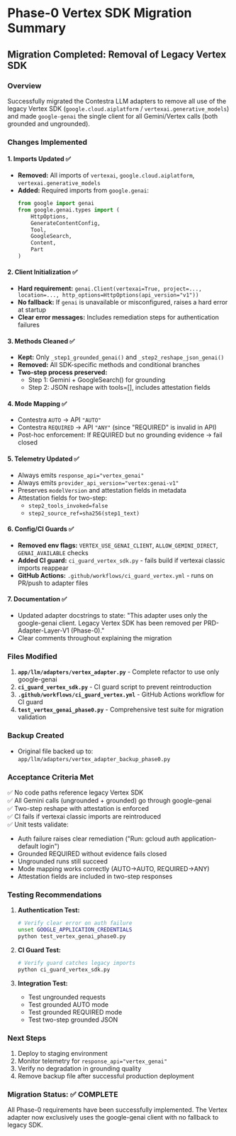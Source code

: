 # Phase-0 Vertex SDK Migration Summary

## Migration Completed: Removal of Legacy Vertex SDK

### Overview
Successfully migrated the Contestra LLM adapters to remove all use of the legacy Vertex SDK (`google.cloud.aiplatform` / `vertexai.generative_models`) and made `google-genai` the single client for all Gemini/Vertex calls (both grounded and ungrounded).

### Changes Implemented

#### 1. Imports Updated ✅
- **Removed:** All imports of `vertexai`, `google.cloud.aiplatform`, `vertexai.generative_models`
- **Added:** Required imports from `google.genai`:
  ```python
  from google import genai
  from google.genai.types import (
      HttpOptions, 
      GenerateContentConfig, 
      Tool, 
      GoogleSearch,
      Content,
      Part
  )
  ```

#### 2. Client Initialization ✅
- **Hard requirement:** `genai.Client(vertexai=True, project=..., location=..., http_options=HttpOptions(api_version="v1"))`
- **No fallback:** If `genai` is unavailable or misconfigured, raises a hard error at startup
- **Clear error messages:** Includes remediation steps for authentication failures

#### 3. Methods Cleaned ✅
- **Kept:** Only `_step1_grounded_genai()` and `_step2_reshape_json_genai()`
- **Removed:** All SDK-specific methods and conditional branches
- **Two-step process preserved:**
  - Step 1: Gemini + GoogleSearch() for grounding
  - Step 2: JSON reshape with tools=[], includes attestation fields

#### 4. Mode Mapping ✅
- Contestra `AUTO` → API `"AUTO"`
- Contestra `REQUIRED` → API `"ANY"` (since "REQUIRED" is invalid in API)
- Post-hoc enforcement: If REQUIRED but no grounding evidence → fail closed

#### 5. Telemetry Updated ✅
- Always emits `response_api="vertex_genai"`
- Always emits `provider_api_version="vertex:genai-v1"`
- Preserves `modelVersion` and attestation fields in metadata
- Attestation fields for two-step:
  - `step2_tools_invoked=false`
  - `step2_source_ref=sha256(step1_text)`

#### 6. Config/CI Guards ✅
- **Removed env flags:** `VERTEX_USE_GENAI_CLIENT`, `ALLOW_GEMINI_DIRECT`, `GENAI_AVAILABLE` checks
- **Added CI guard:** `ci_guard_vertex_sdk.py` - fails build if vertexai classic imports reappear
- **GitHub Actions:** `.github/workflows/ci_guard_vertex.yml` - runs on PR/push to adapter files

#### 7. Documentation ✅
- Updated adapter docstrings to state: "This adapter uses only the google-genai client. Legacy Vertex SDK has been removed per PRD-Adapter-Layer-V1 (Phase-0)."
- Clear comments throughout explaining the migration

### Files Modified

1. **`app/llm/adapters/vertex_adapter.py`** - Complete refactor to use only google-genai
2. **`ci_guard_vertex_sdk.py`** - CI guard script to prevent reintroduction
3. **`.github/workflows/ci_guard_vertex.yml`** - GitHub Actions workflow for CI guard
4. **`test_vertex_genai_phase0.py`** - Comprehensive test suite for migration validation

### Backup Created
- Original file backed up to: `app/llm/adapters/vertex_adapter_backup_phase0.py`

### Acceptance Criteria Met

✅ No code paths reference legacy Vertex SDK  
✅ All Gemini calls (ungrounded + grounded) go through google-genai  
✅ Two-step reshape with attestation is enforced  
✅ CI fails if vertexai classic imports are reintroduced  
✅ Unit tests validate:
  - Auth failure raises clear remediation ("Run: gcloud auth application-default login")
  - Grounded REQUIRED without evidence fails closed
  - Ungrounded runs still succeed
  - Mode mapping works correctly (AUTO→AUTO, REQUIRED→ANY)
  - Attestation fields are included in two-step responses

### Testing Recommendations

1. **Authentication Test:**
   ```bash
   # Verify clear error on auth failure
   unset GOOGLE_APPLICATION_CREDENTIALS
   python test_vertex_genai_phase0.py
   ```

2. **CI Guard Test:**
   ```bash
   # Verify guard catches legacy imports
   python ci_guard_vertex_sdk.py
   ```

3. **Integration Test:**
   - Test ungrounded requests
   - Test grounded AUTO mode
   - Test grounded REQUIRED mode
   - Test two-step grounded JSON

### Next Steps

1. Deploy to staging environment
2. Monitor telemetry for `response_api="vertex_genai"` 
3. Verify no degradation in grounding quality
4. Remove backup file after successful production deployment

### Migration Status: ✅ COMPLETE

All Phase-0 requirements have been successfully implemented. The Vertex adapter now exclusively uses the google-genai client with no fallback to legacy SDK.